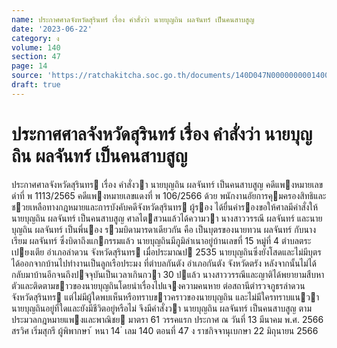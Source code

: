 ```yaml
---
name: ประกาศศาลจังหวัดสุรินทร์ เรื่อง คำสั่งว่า นายบุญถิน ผลจันทร์ เป็นคนสาบสูญ
date: '2023-06-22'
category: ง
volume: 140
section: 47
page: 14
source: 'https://ratchakitcha.soc.go.th/documents/140D047N0000000001400.pdf'
draft: true
---
```


# ประกาศศาลจังหวัดสุรินทร์ เรื่อง คำสั่งว่า นายบุญถิน ผลจันทร์ เป็นคนสาบสูญ

ประกาศศาลจังหวัดสุรินทร เรื่อง คําสั่งวา นายบุญถิน ผลจันทร์ เป็นคนสาบสูญ คดีแพงหมายเลขดําที่ พ 1113/2565 คดีแพงหมายเลขแดงที่ พ 106/2566 ด้วย พนักงานอัยการคุมครองสิทธิและชวยเหลือทางกฎหมายและการบังคับคดีจังหวัดสุรินทร ผู้รอง ได้ยื่นคํารองขอให้ศาลมีคําสั่งให้ นายบุญถิน ผลจันทร์ เป็นคนสาบสูญ ศาลไตสวนแล้วได้ความวา นางสาววรรณี ผลจันทร์ และนายบุญถิน ผลจันทร์ เป็นพี่นอง รวมบิดามารดาเดียวกัน คือ เป็นบุตรของนายทวน ผลจันทร์ กับนางเรียม ผลจันทร์ ซึ่งบิดาถึงแกกรรมแล้ว นายบุญถินมีภูมิลําเนาอยู่บ้านเลขที่ 15 หมู่ที่ 4 ตําบลตระเปยงเตีย อําเภอลําดวน จังหวัดสุรินทร เมื่อประมาณป 2535 นายบุญถินซึ่งยังโสดและไม่มีบุตร ได้ออกจากบ้านไปทํางานเป็นลูกเรือประมง ที่ตําบลกันตัง อําเภอกันตัง จังหวัดตรัง หลังจากนั้นไม่ได้กลับมาบ้านอีกจนถึงปจจุบันเป็นเวลาเกินกวา 30 ปแล้ว นางสาววรรณีและญาติได้พยายามสืบหาตัวและติดตามขาวของนายบุญถินโดยนําเรื่องไปแจงความคนหาย ต่อสถานีตํารวจภูธรลําดวน จังหวัดสุรินทร แต่ไม่มีผู้ใดพบเห็นหรือทราบขาวคราวของนายบุญถิน และไม่มีใครทราบแนวานายบุญถินอยู่ที่ใดและยังมีชีวิตอยู่หรือไม่ จึงมีคําสั่งวา นายบุญถิน ผลจันทร์ เป็นคนสาบสูญ ตามประมวลกฎหมายแพงและพาณิชย มาตรา 61 วรรคแรก ประกาศ ณ วันที่ 13 มีนาคม พ.ศ. 2566 สรวิศ เริ่มสุกรี ผู้พิพากษา ้ หนา 14 ่ เลม 140 ตอนที่ 47 ง ราชกิจจานุเบกษา 22 มิถุนายน 2566
